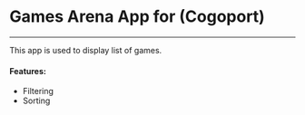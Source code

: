 # Games Arena App for (Cogoport)
----
This app is used to display list of games.
#### Features: 
- Filtering
- Sorting
